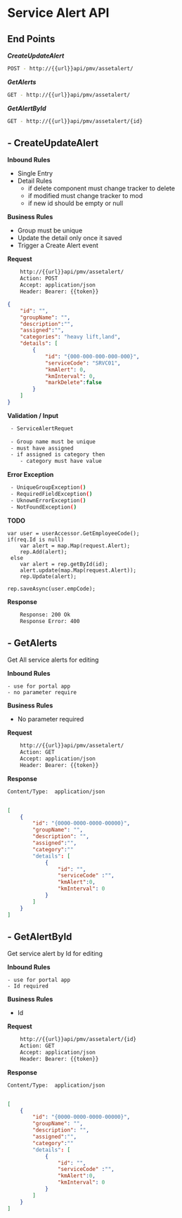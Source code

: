 # Service Alert API

## **End Points**

 ***CreateUpdateAlert***
 ```sh
 POST - http://{{url}}api/pmv/assetalert/
 ```
 ***GetAlerts***
 ```sh
 GET - http://{{url}}api/pmv/assetalert/
 ```
 ***GetAlertById***
 ```sh
 GET - http://{{url}}api/pmv/assetalert/{id}
 ```

## - CreateUpdateAlert

**Inbound Rules**
- Single Entry
- Detail Rules
    - if delete component must change tracker to delete
    - if modified must change tracker to mod
    - if new id should be empty or null

**Business Rules**
 - Group must be unique
 - Update the detail only once it saved
 - Trigger a Create Alert event 

**Request**

```sh
    http://{{url}}api/pmv/assetalert/
    Action: POST
    Accept: application/json
    Header: Bearer: {{token}}
```
```json
{
    "id": "",
    "groupName": "",
    "description":"",
    "assigned":"",
    "categories": "heavy lift,land",
    "details": [ 
        {
            "id": "{000-000-000-000-000}",
            "serviceCode": "SRVC01",
            "kmAlert": 0,
            "kmInterval": 0,
            "markDelete":false
        }
    ]
}
```
**Validation / Input**
```sh
 - ServiceAlertRequet
 
 - Group name must be unique
 - must have assigned 
 - if assigned is category then
    - category must have value 
```

**Error Exception**
```sh
 - UniqueGroupException()
 - RequiredFieldException()
 - UknownErrorException()
 - NotFoundException()
```

**TODO**
```code
var user = userAccessor.GetEmployeeCode();
if(req.Id is null) 
    var alert = map.Map(request.Alert);
    rep.Add(alert);
 else
    var alert = rep.getById(id);
    alert.update(map.Map(request.Alert));
    rep.Update(alert);

rep.saveAsync(user.empCode);
```

**Response**
```sh
    Response: 200 Ok 
    Response Error: 400
```


## - GetAlerts 
Get All service alerts for editing

**Inbound Rules**
```code
- use for portal app
- no parameter require
```

**Business Rules**
- No parameter required

**Request**

```sh
    http://{{url}}api/pmv/assetalert/
    Action: GET
    Accept: application/json
    Header: Bearer: {{token}}
```

**Response**
```sh
Content/Type:  application/json
```
```json 

[
    {
        "id": "{0000-0000-0000-00000}",
        "groupName": "",
        "description": "",
        "assigned":"",
        "category":""
        "details": [
            {
                "id": "",
                "serviceCode" :"",
                "kmAlert":0,
                "kmInterval": 0
            }
        ]
    }
]
```

## - GetAlertById
Get service alert by Id for editing

**Inbound Rules**
```code
- use for portal app
- Id required
```

**Business Rules**
- Id

**Request**

```sh
    http://{{url}}api/pmv/assetalert/{id}
    Action: GET
    Accept: application/json
    Header: Bearer: {{token}}
```

**Response**
```sh
Content/Type:  application/json
```
```json 

[
    {
        "id": "{0000-0000-0000-00000}",
        "groupName": "",
        "description": "",
        "assigned":"",
        "category":""
        "details": [
            {
                "id": "",
                "serviceCode" :"",
                "kmAlert":0,
                "kmInterval": 0
            }
        ]
    }
]
```

